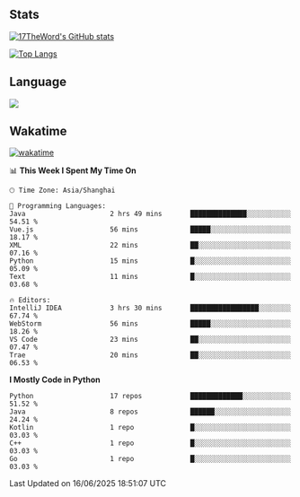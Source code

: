 ## Stats

[![17TheWord's GitHub stats](https://github-readme-stats.vercel.app/api?username=17TheWord&count_private=true&show_icons=true)](https://github.com/anuraghazra/github-readme-stats)

[![Top Langs](https://github-readme-stats.vercel.app/api/top-langs/?username=17TheWord&layout=compact&hide=html)](https://github.com/anuraghazra/github-readme-stats)

## Language

<img align="center" src="https://github-readme-stats-theword.vercel.app/api/wakatime?username=559772f0-9c03-4114-9e11-1b4b8b998e10&layout=compact&theme=dracula&hide_border=true">

## Wakatime

[![wakatime](https://wakatime.com/badge/user/559772f0-9c03-4114-9e11-1b4b8b998e10.svg)](https://wakatime.com/@559772f0-9c03-4114-9e11-1b4b8b998e10)

<!--START_SECTION:waka-->
📊 **This Week I Spent My Time On** 

```text
🕑︎ Time Zone: Asia/Shanghai

💬 Programming Languages: 
Java                     2 hrs 49 mins       ██████████████░░░░░░░░░░░   54.51 % 
Vue.js                   56 mins             █████░░░░░░░░░░░░░░░░░░░░   18.17 % 
XML                      22 mins             ██░░░░░░░░░░░░░░░░░░░░░░░   07.16 % 
Python                   15 mins             █░░░░░░░░░░░░░░░░░░░░░░░░   05.09 % 
Text                     11 mins             █░░░░░░░░░░░░░░░░░░░░░░░░   03.68 % 

🔥 Editors: 
IntelliJ IDEA            3 hrs 30 mins       █████████████████░░░░░░░░   67.74 % 
WebStorm                 56 mins             █████░░░░░░░░░░░░░░░░░░░░   18.26 % 
VS Code                  23 mins             ██░░░░░░░░░░░░░░░░░░░░░░░   07.47 % 
Trae                     20 mins             ██░░░░░░░░░░░░░░░░░░░░░░░   06.53 % 
```

**I Mostly Code in Python** 

```text
Python                   17 repos            █████████████░░░░░░░░░░░░   51.52 % 
Java                     8 repos             ██████░░░░░░░░░░░░░░░░░░░   24.24 % 
Kotlin                   1 repo              █░░░░░░░░░░░░░░░░░░░░░░░░   03.03 % 
C++                      1 repo              █░░░░░░░░░░░░░░░░░░░░░░░░   03.03 % 
Go                       1 repo              █░░░░░░░░░░░░░░░░░░░░░░░░   03.03 % 
```




 Last Updated on 16/06/2025 18:51:07 UTC
<!--END_SECTION:waka-->
